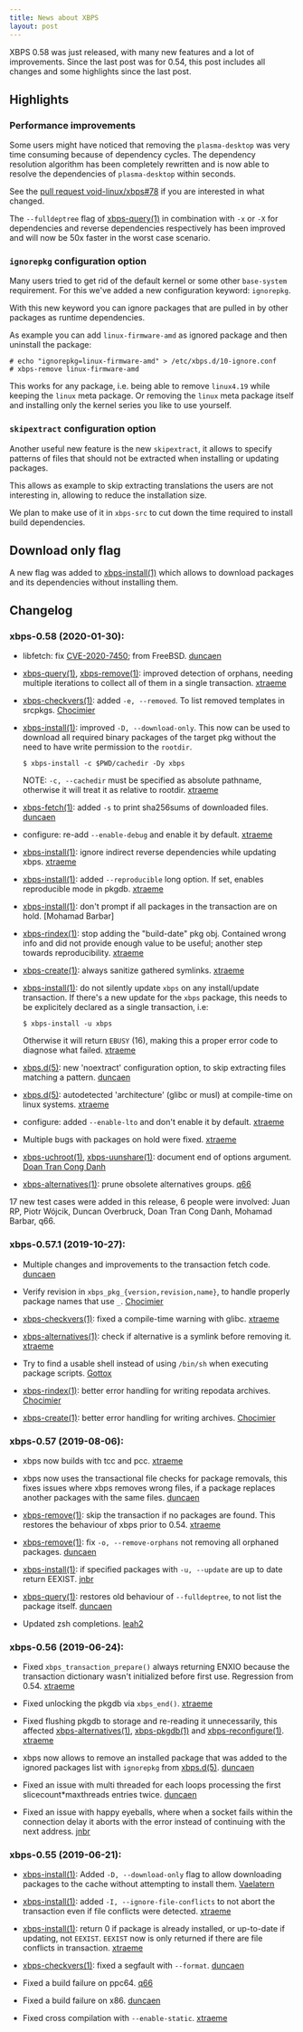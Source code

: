 ```yaml
---
title: News about XBPS
layout: post
---
```


XBPS 0.58 was just released, with many new features and a lot of improvements.
Since the last post was for 0.54, this post includes all changes and some highlights since the last post.

## Highlights

### Performance improvements

Some users might have noticed that removing the `plasma-desktop` was very time consuming because of dependency cycles.
The dependency resolution algorithm has been completely rewritten and is now able to resolve the dependencies of `plasma-desktop` within seconds.

See the [pull request void-linux/xbps#78](https://github.com/void-linux/xbps/pull/78) if you are interested in what changed.

The `--fulldeptree` flag of [xbps-query(1)](https://man.voidlinux.org/xbps-query.1) in combination with `-x` or `-X` for dependencies and reverse dependencies respectively has been improved and will now be 50x faster in the worst case scenario.

### `ignorepkg` configuration option

Many users tried to get rid of the default kernel or some other `base-system` requirement.
For this we've added a new configuration keyword: `ignorepkg`.

With this new keyword you can ignore packages that are pulled in by other packages as runtime dependencies.

As example you can add `linux-firmware-amd` as ignored package and then uninstall the package:

```
# echo "ignorepkg=linux-firmware-amd" > /etc/xbps.d/10-ignore.conf
# xbps-remove linux-firmware-amd
```

This works for any package, i.e. being able to remove `linux4.19` while keeping the `linux` meta package.
Or removing the `linux` meta package itself and installing only the kernel series you like to use yourself.

### `skipextract` configuration option

Another useful new feature is the new `skipextract`, it allows to specify patterns of
files that should not be extracted when installing or updating packages.

This allows as example to skip extracting translations the users are not interesting in,
allowing to reduce the installation size.

We plan to make use of it in `xbps-src` to cut down the time required to install build dependencies.

## Download only flag

A new flag was added to [xbps-install(1)](https://man.voidlinux.org/xbps-install.1) which allows to
download packages and its dependencies without installing them.

## Changelog

### xbps-0.58 (2020-01-30):

 * libfetch: fix [CVE-2020-7450](https://www.freebsd.org/security/advisories/FreeBSD-SA-20:01.libfetch.asc); from FreeBSD. [duncaen](https://github.com/Duncaen)

 * [xbps-query(1)](https://man.voidlinux.org/xbps-query.1), [xbps-remove(1)](https://man.voidlinux.org/xbps-remove.1): improved detection
   of orphans, needing multiple iterations to collect
   all of them in a single transaction. [xtraeme](https://github.com/xtraeme)

 * [xbps-checkvers(1)](https://man.voidlinux.org/xbps-checkvers.1): added `-e, --removed`.
   To list removed templates in srcpkgs. [Chocimier](https://github.com/Chocimier)

 * [xbps-install(1)](https://man.voidlinux.org/xbps-install.1): improved `-D, --download-only`.
   This now can be used to download all required
   binary packages of the target pkg without the need
   to have write permission to the `rootdir`.

   ```
   $ xbps-install -c $PWD/cachedir -Dy xbps
   ```

   NOTE: `-c, --cachedir` must be specified as absolute
   pathname, otherwise it will treat it as relative to
   rootdir. [xtraeme](https://github.com/xtraeme)

 * [xbps-fetch(1)](https://man.voidlinux.org/xbps-fetch.1): added `-s` to print sha256sums of
   downloaded files. [duncaen](https://github.com/Duncaen)

 * configure: re-add `--enable-debug` and enable it
   by default. [xtraeme](https://github.com/xtraeme)

 * [xbps-install(1)](https://man.voidlinux.org/xbps-install.1): ignore indirect reverse dependencies
   while updating xbps. [xtraeme](https://github.com/xtraeme)

 * [xbps-install(1)](https://man.voidlinux.org/xbps-install.1): added `--reproducible` long option.
   If set, enables reproducible mode in pkgdb. [xtraeme](https://github.com/xtraeme)

 * [xbps-install(1)](https://man.voidlinux.org/xbps-install.1): don't prompt if all packages in
   the transaction are on hold. [Mohamad Barbar]

 * [xbps-rindex(1)](https://man.voidlinux.org/xbps-rindex.1): stop adding the "build-date" pkg obj.
   Contained wrong info and did not provide enough value
   to be useful; another step towards reproducibility.
   [xtraeme](https://github.com/xtraeme)

 * [xbps-create(1)](https://man.voidlinux.org/xbps-create.1): always sanitize gathered symlinks. [xtraeme](https://github.com/xtraeme)

 * [xbps-install(1)](https://man.voidlinux.org/xbps-install.1): do not silently update `xbps` on
   any install/update transaction. If there's a new update
   for the `xbps` package, this needs to be explicitely
   declared as a single transaction, i.e:

	```
	$ xbps-install -u xbps
	```

   Otherwise it will return `EBUSY` (16), making this a proper
   error code to diagnose what failed. [xtraeme](https://github.com/xtraeme)

 * [xbps.d(5)](https://man.voidlinux.org/xbps.d.5): new 'noextract' configuration option,
   to skip extracting files matching a pattern. [duncaen](https://github.com/Duncaen)

 * [xbps.d(5)](https://man.voidlinux.org/xbps.d.5): autodetected 'architecture' (glibc or musl)
   at compile-time on linux systems. [xtraeme](https://github.com/xtraeme)

 * configure: added `--enable-lto` and don't enable it
   by default. [xtraeme](https://github.com/xtraeme)

 * Multiple bugs with packages on hold were fixed. [xtraeme](https://github.com/xtraeme)

 * [xbps-uchroot(1)](https://man.voidlinux.org/xbps-uchroot.1), [xbps-uunshare(1)](https://man.voidlinux.org/xbps-uunshare.1): document end of
   options argument. [Doan Tran Cong Danh](https://github.com/sgn)

 * [xbps-alternatives(1)](https://man.voidlinux.org/xbps-alternatives.1): prune obsolete alternatives groups. [q66](https://github.com/q66)

17 new test cases were added in this release, 6 people
were involved: Juan RP, Piotr Wójcik, Duncan Overbruck,
Doan Tran Cong Danh, Mohamad Barbar, q66.

### xbps-0.57.1 (2019-10-27):

 * Multiple changes and improvements to the transaction
   fetch code. [duncaen](https://github.com/Duncaen)

 * Verify revision in `xbps_pkg_{version,revision,name}`,
   to handle properly package names that use `_`.
   [Chocimier](https://github.com/Chocimier)

 * [xbps-checkvers(1)](https://man.voidlinux.org/xbps-checkvers.1): fixed a compile-time warning with glibc.
   [xtraeme](https://github.com/xtraeme)

 * [xbps-alternatives(1)](https://man.voidlinux.org/xbps-alternatives.1): check if alternative is a
   symlink before removing it. [xtraeme](https://github.com/xtraeme)

 * Try to find a usable shell instead of using `/bin/sh`
   when executing package scripts. [Gottox](https://github.com/Gottox)

 * [xbps-rindex(1)](https://man.voidlinux.org/xbps-rindex.1): better error handling for writing repodata
   archives. [Chocimier](https://github.com/Chocimier)

 * [xbps-create(1)](https://man.voidlinux.org/xbps-create.1): better error handling for writing archives.
   [Chocimier](https://github.com/Chocimier)

### xbps-0.57 (2019-08-06):

 * xbps now builds with tcc and pcc. [xtraeme](https://github.com/xtraeme)

 * xbps now uses the transactional file checks for package removals,
   this fixes issues where xbps removes wrong files, if a package
   replaces another packages with the same files. [duncaen](https://github.com/Duncaen)

 * [xbps-remove(1)](https://man.voidlinux.org/xbps-remove.1): skip the transaction if no packages are found.
   This restores the behaviour of xbps prior to 0.54. [xtraeme](https://github.com/xtraeme)

 * [xbps-remove(1)](https://man.voidlinux.org/xbps-remove.1): fix `-o, --remove-orphans` not removing
   all orphaned packages. [duncaen](https://github.com/Duncaen)

 * [xbps-install(1)](https://man.voidlinux.org/xbps-install.1): if specified packages with `-u, --update` are
   up to date return EEXIST. [jnbr](https://github.com/jnbr)

 * [xbps-query(1)](https://man.voidlinux.org/xbps-query.1): restores old behaviour of `--fulldeptree`,
   to not list the package itself. [duncaen](https://github.com/Duncaen)

 * Updated zsh completions. [leah2](https://github.com/leah2)

### xbps-0.56 (2019-06-24):

 * Fixed `xbps_transaction_prepare()` always returning
   ENXIO because the transaction dictionary wasn't
   initialized before first use. Regression from 0.54. [xtraeme](https://github.com/xtraeme)

 * Fixed unlocking the pkgdb via `xbps_end()`. [xtraeme](https://github.com/xtraeme)

 * Fixed flushing pkgdb to storage and re-reading it unnecessarily,
   this affected [xbps-alternatives(1)](https://man.voidlinux.org/xbps-alternatives.1),
   [xbps-pkgdb(1)](https://man.voidlinux.org/xbps-pkgdb.1) and
   [xbps-reconfigure(1)](https://man.voidlinux.org/xbps-reconfigure.1).
   [xtraeme](https://github.com/xtraeme)

 * xbps now allows to remove an installed package that was
   added to the ignored packages list with `ignorepkg` from
   [xbps.d(5)](https://man.voidlinux.org/xbps.d.5). [duncaen](https://github.com/Duncaen)

 * Fixed an issue with multi threaded for each loops
   processing the first slicecount*maxthreads entries twice. [duncaen](https://github.com/Duncaen)

 * Fixed an issue with happy eyeballs, where when a socket
   fails within the connection delay it aborts with the error
   instead of continuing with the next address. [jnbr](https://github.com/jnbr)

### xbps-0.55 (2019-06-21):

 * [xbps-install(1)](https://man.voidlinux.org/xbps-install.1): Added `-D, --download-only` flag to allow
   downloading packages to the cache without attempting to
   install them. [Vaelatern](https://github.com/Vaelatern)

 * [xbps-install(1)](https://man.voidlinux.org/xbps-install.1): added `-I, --ignore-file-conflicts` to not abort
   the transaction even if file conflicts were detected. [xtraeme](https://github.com/xtraeme)

 * [xbps-install(1)](https://man.voidlinux.org/xbps-install.1): return 0 if package is already installed,
   or up-to-date if updating, not `EEXIST`. `EEXIST` now is only
   returned if there are file conflicts in transaction. [xtraeme](https://github.com/xtraeme)

 * [xbps-checkvers(1)](https://man.voidlinux.org/xbps-checkvers.1): fixed a segfault with `--format`. [duncaen](https://github.com/Duncaen)

 * Fixed a build failure on ppc64. [q66](https://github.com/q66)

 * Fixed a build failure on x86. [duncaen](https://github.com/Duncaen)

 * Fixed cross compilation with `--enable-static`. [xtraeme](https://github.com/xtraeme)
